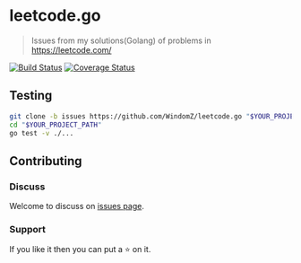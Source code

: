 # leetcode.go

> Issues from my solutions(Golang) of problems in https://leetcode.com/

[![Build Status](https://travis-ci.org/WindomZ/leetcode.go.svg?branch=issues)](https://travis-ci.org/WindomZ/leetcode.go)
[![Coverage Status](https://coveralls.io/repos/github/WindomZ/leetcode.go/badge.svg?branch=issues)](https://coveralls.io/github/WindomZ/leetcode.go?branch=issues)

## Testing

```bash
git clone -b issues https://github.com/WindomZ/leetcode.go "$YOUR_PROJECT_PATH"
cd "$YOUR_PROJECT_PATH"
go test -v ./...
```

## Contributing

### Discuss
Welcome to discuss on [issues page](https://github.com/WindomZ/leetcode.go/issues).

### Support
If you like it then you can put a :star: on it.
